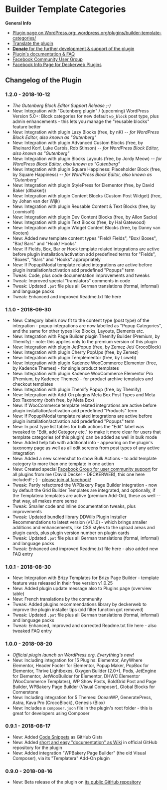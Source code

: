 # Builder Template Categories

**General Info**

* [Plugin page on WordPress.org: wordpress.org/plugins/builder-template-categories/](https://wordpress.org/plugins/builder-template-categories/)
* [Translate the plugin](https://translate.wordpress.org/projects/wp-plugins/builder-template-categories)
* [**Donate** for the further development & support of the plugin](https://www.paypal.me/deckerweb)
* [Plugin's documentation & FAQ](https://wordpress.org/plugins/builder-template-categories/#faq)
* [Facebook Community User Group](https://www.facebook.com/groups/deckerweb.wordpress.plugins/)
* [Facebook Info Page for Deckerweb Plugins](https://www.facebook.com/deckerweb.wordpress.plugins/)


## Changelog of the Plugin

### 1.2.0 - 2018-10-12

* *The Gutenberg Block Editor Support Release ;-)*
* New: Integration with "Gutenberg plugin" / (upcoming) WordPress Version 5.0+: Block categories for new default `wp_block` post type, plus admin enhancements - this lets you manage the "reusable blocks" feature better
* New: Integration with plugin Lazy Blocks (free, by nK) -- *for WordPress Block Editor, also known as "Gutenberg"*
* New: Integration with plugin Advanced Custom Blocks (free, by Rheinard Korf, Luke Carbis, Rob Stinson) -- *for WordPress Block Editor, also known as "Gutenberg"*
* New: Integration with plugin Blocks Layouts (free, by Jordy Meow) -- *for WordPress Block Editor, also known as "Gutenberg"*
* New: Integration with plugin Square Happiness: Placeholder Block (free, by Square Happiness) -- *for WordPress Block Editor, also known as "Gutenberg"*
* New: Integration with plugin StylePress for Elementor (free, by David Baker (dtbaker))
* New: Integration with plugin Content Blocks (Custom Post Widget) (free, by Johan van der Wijk)
* New: Integration with plugin Reusable Content & Text Blocks (free, by Loomisoft)
* New: Integration with plugin Dev Content Blocks (free, by Allon Sacks)
* New: Integration with plugin Text Blocks (free, by Hal Gatewood)
* New: Integration with plugin Widget Content Blocks (free, by Danny van Kooten)
* New: Added new template content types "Field/ Fields", "Box/ Boxes", "Bar/ Bars" and "Hook/ Hooks"
* New: If Fields, Box, Bar or Hook template related integrations are active before plugin installation/activation add predefined terms for "Fields", "Boxes", "Bars" and "Hooks" appropriately
* New: If Popup/Modal template related integrations are active before plugin installation/activation add predefined "Popups" term
* Tweak: Code, plus code documentation improvements and tweaks
* Tweak: Improved special "translators" comments in code
* Tweak: Updated `.pot` file plus all German translations (formal, informal) and language packs
* Tweak: Enhanced and improved Readme.txt file here


### 1.1.0 - 2018-09-30

* New: Category labels now fit to the content type (post type) of the integration - popup integrations are now labelled as "Popup Categories", and the same for other types like Blocks, Layouts, Elements etc.
* New: Integration with Page Builder plugin Themify Builder (Premium, by Themify) - note: this applies only to the premium version of this plugin
* New: Integration with plugin JetPopup (free, by Zemez Jet/ CrocoBlock)
* New: Integration with plugin Cherry PopUps (free, by Zemez)
* New: Integration with plugin Templementor (free, by Lcweb)
* New: Integration with plugin Kadence WooCommerce Elementor (free, by Kadence Themes) - for single product templates
* New: Integration with plugin Kadence WooCommerce Elementor Pro (Premium, by Kadence Themes) - for product archive templates and checkout templates
* New: Integration with plugin Themify Popup (free, by Themify)
* New: Integration with Add-On plugins Meta Box Post Types and Meta Box Taxonomy (both free, by Meta Box)
* New: If WooCommerce template related integrations are active before plugin installation/activation add predefined "Products" term
* New: If Popup/Modal template related integrations are active before plugin installation/activation add predefined "Popups" term
* New: In post type list tables for bulk actions the "Edit" label was tweaked to "Edit, add Category etc." to make it more clear for users that template categories (of this plugin) can be added as well in bulk mode
* New: Added help tab with additional info - appearing on the plugin's taxonomy page as well as all edit screens from post types of any active integration
* New: Added a new screenshot to show Bulk Actions - to add template category to more than one template in one action
* New: Created special [Facebook Group for user community support](https://www.facebook.com/groups/deckerweb.wordpress.plugins/) for all plugins from me (David Decker - DECKERWEB), this one here included! ;-) - [please join at facebook!](https://www.facebook.com/groups/deckerweb.wordpress.plugins/)
* Tweak: Partly refactored the WPBakery Page Builder integration - now by default the Grid Builder Templates are integrated, and optionally, if the Templatera templates are active (premium Add-On), these as well -- that way, all makes more sense
* Tweak: Smaller code and inline documentation tweaks, plus improvements
* Tweak: Updated bundled library DDWlib Plugin Installer Recommendations to latest version (v1.1.0) - which brings smaller additions and enhancements, like CSS styles to the upload areas and plugin cards, plus plugin version number on plugin cards
* Tweak: Updated `.pot` file plus all German translations (formal, informal) and language packs
* Tweak: Enhanced and improved Readme.txt file here - also added new FAQ entry


### 1.0.1 - 2018-08-30

* New: Integration with Brizy Templates for Brizy Page Builder - template feature was released in their free version v1.0.25
* New: Added plugin update message also to Plugins page (overview table)
* New: French translations by the community
* Tweak: Added plugins recommendations library by deckerweb to improve the plugin installer tips (old filter function got removed)
* Tweak: Updated `.pot` file plus all German translations (formal, informal) and language packs
* Tweak: Enhanced, improved and corrected Readme.txt file here - also tweaked FAQ entry


### 1.0.0 - 2018-08-20

* *Official plugin launch on WordPress.org. Everything's new!*
* New: Including integration for 15 Plugins: Elementor, AnyWhere Elementor, Header Footer for Elementor, Popup Maker, PopBox for Elementor, Thrive Lightboxes, Oxygen Builder (2.0+), Pods, JetEngine for Elementor, JetWooBuilder for Elementor, DHWC Elementor (WooCommerce Templates), WP Show Posts, BoldGrid Post and Page Builder, WPBakery Page Builder (Visual Composer), Global Blocks for Cornerstone
* New: Including integration for 5 Themes: OceanWP, GeneratePress, Astra, Kava Pro (CrocoBlock), Genesis (Blox)
* New: Includes a `composer.json` file in the plugin's root folder - this is great for developers using Composer


### 0.9.1 - 2018-08-17

* New: Added [Code Snippets](https://github.com/deckerweb/builder-template-categories/wiki/Code-Snippets) as GitHub Gists
* New: Added [short and easy "documentation" as Wiki](https://github.com/deckerweb/builder-template-categories/wiki) in official GitHub repository for the plugin
* New: Added integration "WPBakery Page Builder" (the old Visual Composer), via its "Templatera" Add-On plugin


### 0.9.0 - 2018-08-16

* New: Beta release of the plugin on [its public GitHub repository](https://github.com/deckerweb/builder-template-categories)